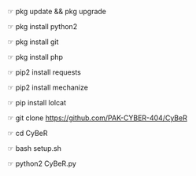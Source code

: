 

☞︎︎︎ pkg update && pkg upgrade

☞︎︎︎ pkg install python2

☞︎︎︎ pkg install git

☞︎︎︎ pkg install php

☞︎︎︎ pip2 install requests

☞︎︎︎ pip2 install mechanize

☞︎︎︎ pip install lolcat

☞︎︎︎ git clone https://github.com/PAK-CYBER-404/CyBeR

☞︎︎︎ cd CyBeR

☞︎︎︎ bash setup.sh

☞︎︎︎ python2 CyBeR.py

